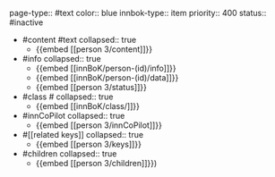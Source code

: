 page-type:: #text
color:: blue
innbok-type:: item
priority:: 400
status:: #inactive

- #content #text
  collapsed:: true
	- {{embed [[person 3/content]]}}
- #info
  collapsed:: true
	- {{embed [[innBoK/person-(id)/info]]}}
	- {{embed [[innBoK/person-(id)/data]]}}
	- {{embed [[person 3/status]]}}
- #class #
  collapsed:: true
	- {{embed [[innBoK/class/]]}}
- #innCoPilot
  collapsed:: true
	- {{embed [[person 3/innCoPilot]]}}
- #[[related keys]]
  collapsed:: true
	- {{embed [[person 3/keys]]}}
- #children
  collapsed:: true
	- {{embed [[person 3/children]]}})


